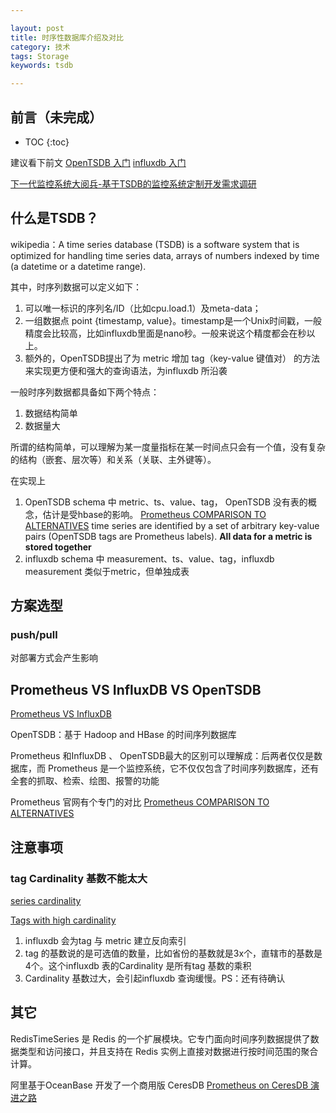 ```yaml
---

layout: post
title: 时序性数据库介绍及对比
category: 技术
tags: Storage
keywords: tsdb

---
```


## 前言（未完成）

* TOC
{:toc}

建议看下前文 [OpenTSDB 入门](http://qiankunli.github.io/2017/08/02/opentsdb.html) [influxdb 入门](http://qiankunli.github.io/2019/02/26/influxdb_intro.html)


[下一代监控系统大阅兵-基于TSDB的监控系统定制开发需求调研](https://zhuanlan.zhihu.com/p/35978607)

## 什么是TSDB？

wikipedia：A time series database (TSDB) is a software system that is optimized for handling time series data, arrays of numbers indexed by time (a datetime or a datetime range).

其中，时序列数据可以定义如下：

1. 可以唯一标识的序列名/ID（比如cpu.load.1）及meta-data；
2. 一组数据点 point {timestamp, value}。timestamp是一个Unix时间戳，一般精度会比较高，比如influxdb里面是nano秒。一般来说这个精度都会在秒以上。
3. 额外的，OpenTSDB提出了为 metric 增加 tag（key-value 键值对） 的方法来实现更方便和强大的查询语法，为influxdb 所沿袭

一般时序列数据都具备如下两个特点：

1. 数据结构简单
2. 数据量大

所谓的结构简单，可以理解为某一度量指标在某一时间点只会有一个值，没有复杂的结构（嵌套、层次等）和关系（关联、主外键等）。

在实现上

1. OpenTSDB schema 中 metric、ts、value、tag， OpenTSDB 没有表的概念，估计是受hbase的影响。 [Prometheus COMPARISON TO ALTERNATIVES](https://prometheus.io/docs/introduction/comparison/)  time series are identified by a set of arbitrary key-value pairs (OpenTSDB tags are Prometheus labels). **All data for a metric is stored together**
2. influxdb schema 中 measurement、ts、value、tag，influxdb measurement 类似于metric，但单独成表

## 方案选型

### push/pull

对部署方式会产生影响

## Prometheus VS InfluxDB VS OpenTSDB

[Prometheus VS InfluxDB](https://blog.csdn.net/u011537073/article/details/80305804)

OpenTSDB：基于 Hadoop and HBase 的时间序列数据库

Prometheus 和InfluxDB 、 OpenTSDB最大的区别可以理解成：后两者仅仅是数据库，而 Prometheus 是一个监控系统，它不仅仅包含了时间序列数据库，还有全套的抓取、检索、绘图、报警的功能

Prometheus 官网有个专门的对比 [Prometheus COMPARISON TO ALTERNATIVES](https://prometheus.io/docs/introduction/comparison/)


## 注意事项

### tag Cardinality 基数不能太大 

[series cardinality](https://docs.influxdata.com/influxdb/v1.7/concepts/glossary/#series-cardinality)

[Tags with high cardinality](https://community.influxdata.com/t/tags-with-high-cardinality/1557) 

1. influxdb 会为tag 与 metric 建立反向索引
2. tag 的基数说的是可选值的数量，比如省份的基数就是3x个，直辖市的基数是4个。这个influxdb 表的Cardinality 是所有tag 基数的乘积
3. Cardinality 基数过大，会引起influxdb 查询缓慢。PS：还有待确认


## 其它

RedisTimeSeries 是 Redis 的一个扩展模块。它专门面向时间序列数据提供了数据类型和访问接口，并且支持在 Redis 实例上直接对数据进行按时间范围的聚合计算。

阿里基于OceanBase 开发了一个商用版 CeresDB [Prometheus on CeresDB 演进之路](https://mp.weixin.qq.com/s/zrxDgBjutbdvROQRYa3zrQ)